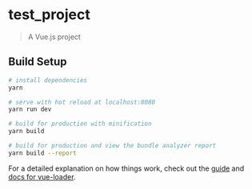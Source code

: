 # test_project

> A Vue.js project

## Build Setup

``` bash
# install dependencies
yarn

# serve with hot reload at localhost:8080
yarn run dev

# build for production with minification
yarn build

# build for production and view the bundle analyzer report
yarn build --report
```

For a detailed explanation on how things work, check out the [guide](http://vuejs-templates.github.io/webpack/) and [docs for vue-loader](http://vuejs.github.io/vue-loader).
